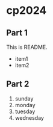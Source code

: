 # cp2024

## Part 1
This is README.
- item1 
- item2

## Part 2
1. sunday
1. monday
1. tuesday
1. wednesday

